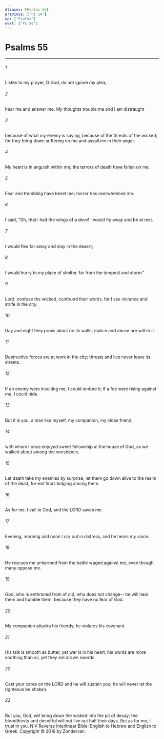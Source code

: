 ```yaml
---
Aliases: [Psalms 55]
previous: ['Ps 54']
up: ['Psalms']
next: ['Ps 56']
---
```

# Psalms 55

***


###### 1 
Listen to my prayer, O God, do not ignore my plea; 

###### 2 
hear me and answer me. My thoughts trouble me and I am distraught 

###### 3 
because of what my enemy is saying, because of the threats of the wicked; for they bring down suffering on me and assail me in their anger. 

###### 4 
My heart is in anguish within me; the terrors of death have fallen on me. 

###### 5 
Fear and trembling have beset me; horror has overwhelmed me. 

###### 6 
I said, "Oh, that I had the wings of a dove! I would fly away and be at rest. 

###### 7 
I would flee far away and stay in the desert; 

###### 8 
I would hurry to my place of shelter, far from the tempest and storm." 

###### 9 
Lord, confuse the wicked, confound their words, for I see violence and strife in the city. 

###### 10 
Day and night they prowl about on its walls; malice and abuse are within it. 

###### 11 
Destructive forces are at work in the city; threats and lies never leave its streets. 

###### 12 
If an enemy were insulting me, I could endure it; if a foe were rising against me, I could hide. 

###### 13 
But it is you, a man like myself, my companion, my close friend, 

###### 14 
with whom I once enjoyed sweet fellowship at the house of God, as we walked about among the worshipers. 

###### 15 
Let death take my enemies by surprise; let them go down alive to the realm of the dead, for evil finds lodging among them. 

###### 16 
As for me, I call to God, and the LORD saves me. 

###### 17 
Evening, morning and noon I cry out in distress, and he hears my voice. 

###### 18 
He rescues me unharmed from the battle waged against me, even though many oppose me. 

###### 19 
God, who is enthroned from of old, who does not change-- he will hear them and humble them, because they have no fear of God. 

###### 20 
My companion attacks his friends; he violates his covenant. 

###### 21 
His talk is smooth as butter, yet war is in his heart; his words are more soothing than oil, yet they are drawn swords. 

###### 22 
Cast your cares on the LORD and he will sustain you; he will never let the righteous be shaken. 

###### 23 
But you, God, will bring down the wicked into the pit of decay; the bloodthirsty and deceitful will not live out half their days. But as for me, I trust in you. NIV Reverse Interlinear Bible: English to Hebrew and English to Greek. Copyright © 2019 by Zondervan.
